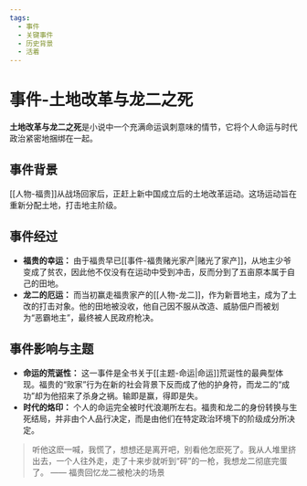 ```yaml
---
tags:
  - 事件
  - 关键事件
  - 历史背景
  - 活着
---
```


# 事件-土地改革与龙二之死

**土地改革与龙二之死**是小说中一个充满命运讽刺意味的情节，它将个人命运与时代政治紧密地捆绑在一起。

## 事件背景
[[人物-福贵]]从战场回家后，正赶上新中国成立后的土地改革运动。这场运动旨在重新分配土地，打击地主阶级。

## 事件经过
- **福贵的幸运：** 由于福贵早已[[事件-福贵赌光家产|赌光了家产]]，从地主少爷变成了贫农，因此他不仅没有在运动中受到冲击，反而分到了五亩原本属于自己的田地。
- **龙二的厄运：** 而当初赢走福贵家产的[[人物-龙二]]，作为新晋地主，成为了土改的打击对象。他的田地被没收，他自己因不服从改造、威胁佃户而被划为“恶霸地主”，最终被人民政府枪决。

## 事件影响与主题
- **命运的荒诞性：** 这一事件是全书关于[[主题-命运|命运]]荒诞性的最典型体现。福贵的“败家”行为在新的社会背景下反而成了他的护身符，而龙二的“成功”却为他招来了杀身之祸。输即是赢，得即是失。
- **时代的烙印：** 个人的命运完全被时代浪潮所左右。福贵和龙二的身份转换与生死结局，并非由个人品行决定，而是由他们在特定政治环境下的阶级成分所决定。

> 听他这麽一喊，我慌了，想想还是离开吧，别看他怎麽死了。我从人堆里挤出去，一个人往外走，走了十来步就听到“砰”的一枪，我想龙二彻底完蛋了。
> —— 福贵回忆龙二被枪决的场景